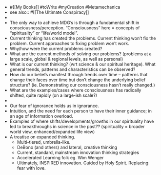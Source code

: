 - #[[My Books]] #toWrite #myCreation #Metamechanica
- see also:: #[[The Ultimate Conspiracy]]
-
- The only way to achieve MDG’s is through a fundamental shift in consciousness/perception. “Consciousness” here = concepts of “spirituality” or “life/world model”.
- Current thinking has created the problems. Current thinking won’t fix the problem. Current approaches to fixing problem won’t work.
- Why/how were the current problems created?
- What are the current methods of solving our problems?
  (problems at a large scale, global & regional levels, as well as personal)
- What is our current thinking? (wrt science & our spiritual heritage). What general trends, patterns and characteristics can be observed?
- How do our beliefs manifest through trends over time – patterns that change their faces over time but don’t change the underlying belief structure? (ie. Demonstrating our consciousness hasn’t really changed.)
- What are the examples/cases where consciousness has radically shifted, quite rapidly (on a large-ish scale?)
-
- Our fear of ignorance holds us in ignorance.
- Intuition, and the need for each person to have their inner guidance; in an age of information overload.
- Examples of where shifts/developments/growths in our spirituality have led to breakthroughs in science in the past?? (spirituality = broader world view, enhanced/expanded life view)
- A treatise on expanded thinking.
	- Multi-tiered, umbrella-like.
	- DeBono (and others) and lateral, creative thinking
	- Current, standard, mainstream innovation thinking strategies
	- Accelerated Learning folk eg. Wim Wenger
	- Ultimately, INSPIRED innovation. Guided by Holy Spirit. Replacing fear with love.